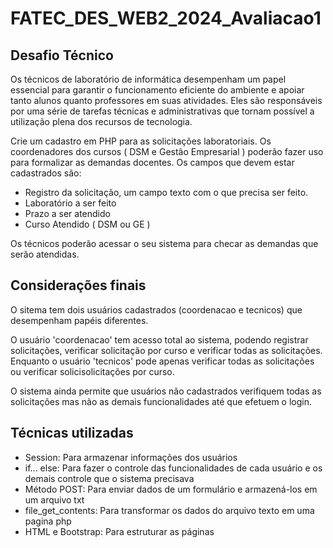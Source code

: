 # FATEC_DES_WEB2_2024_Avaliacao1

## Desafio Técnico

Os técnicos de laboratório de informática desempenham um papel essencial para garantir o funcionamento eficiente do ambiente e apoiar tanto alunos quanto professores em suas atividades. Eles são responsáveis por uma série de tarefas técnicas e administrativas que tornam possível a utilização plena dos recursos de tecnologia.

Crie um cadastro em PHP para as solicitações laboratoriais. Os coordenadores dos cursos ( DSM e Gestão Empresarial ) poderão fazer uso para formalizar as demandas docentes. Os campos que devem estar cadastrados são: 

 - Registro da solicitação, um campo texto com o que precisa ser feito.
 - Laboratório a ser feito
 - Prazo a ser atendido
 - Curso Atendido ( DSM ou GE )

Os técnicos poderão acessar o seu sistema para checar as demandas que serão atendidas. 

## Considerações finais
O sitema tem dois usuários cadastrados (coordenacao e tecnicos) que desempenham papéis diferentes.

O usuário 'coordenacao' tem acesso total ao sistema, podendo registrar solicitações, verificar solicitação por curso e verificar todas as solicitações. Enquanto o usuário 'tecnicos' pode apenas verificar todas as solicitações ou verificar solicisolicitações por curso.

O sistema ainda permite que usuários não cadastrados verifiquem todas as solicitações mas não as demais funcionalidades até que efetuem o login.

## Técnicas utilizadas

- Session: Para armazenar informações dos usuários 
- if... else: Para fazer o controle das funcionalidades de cada usuário e os demais controle que o sistema precisava
- Método POST: Para enviar dados de um formulário e armazená-los em um arquivo txt
- file_get_contents: Para transformar os dados do arquivo texto em uma pagina php
- HTML e Bootstrap: Para estruturar as páginas

